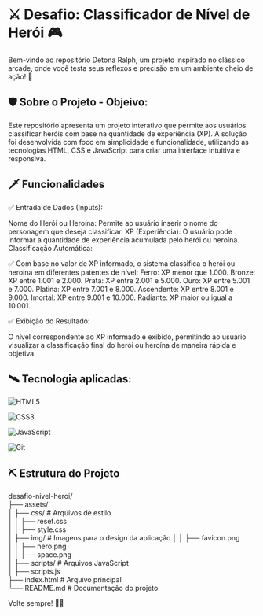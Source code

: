 
# ⚔️ Desafio: Classificador de Nível de Herói 🎮

Bem-vindo ao repositório Detona Ralph, um projeto inspirado no clássico arcade, onde você testa seus reflexos e precisão em um ambiente cheio de ação! 🚀

## 🛡️ Sobre o Projeto - Objeivo:
Este repositório apresenta um projeto interativo que permite aos usuários classificar heróis com base na quantidade de experiência (XP). A solução foi desenvolvida com foco em simplicidade e funcionalidade, utilizando as tecnologias HTML, CSS e JavaScript para criar uma interface intuitiva e responsiva.

## 🗡️ Funcionalidades
✅ Entrada de Dados (Inputs):

Nome do Herói ou Heroína: Permite ao usuário inserir o nome do personagem que deseja classificar.
XP (Experiência): O usuário pode informar a quantidade de experiência acumulada pelo herói ou heroína.
Classificação Automática:

✅ Com base no valor de XP informado, o sistema classifica o herói ou heroína em diferentes patentes de nível:
Ferro: XP menor que 1.000.
Bronze: XP entre 1.001 e 2.000.
Prata: XP entre 2.001 e 5.000.
Ouro: XP entre 5.001 e 7.000.
Platina: XP entre 7.001 e 8.000.
Ascendente: XP entre 8.001 e 9.000.
Imortal: XP entre 9.001 e 10.000.
Radiante: XP maior ou igual a 10.001.

✅ Exibição do Resultado:

O nível correspondente ao XP informado é exibido, permitindo ao usuário visualizar a classificação final do herói ou heroína de maneira rápida e objetiva.


## 🛰️ Tecnologia aplicadas:

![HTML5](https://img.shields.io/badge/HTML5-E34F26?style=for-the-badge&logo=html5&logoColor=white)

![CSS3](https://img.shields.io/badge/CSS3-1572B6?style=for-the-badge&logo=css3&logoColor=white)

![JavaScript](https://img.shields.io/badge/javascript-%23323330.svg?style=for-the-badge&logo=javascript&logoColor=%23F7DF1E)

![Git](https://img.shields.io/badge/GIT-E44C30?style=for-the-badge&logo=git&logoColor=white)

## ⛏️ Estrutura do Projeto
desafio-nivel-heroi/  
├── assets/  
│   ├── css/             # Arquivos de estilo  
│   │   ├── reset.css  
│   │   ├── style.css  
│   ├── img/          # Imagens para o design da aplicação 
│   │   ├── favicon.png  
│   │   ├── hero.png  
│   │   ├── space.png  
│   ├── scripts/         # Arquivos JavaScript  
│       ├── scripts.js  
├── index.html           # Arquivo principal  
└── README.md            # Documentação do projeto  


Volte sempre! 💪🎯


